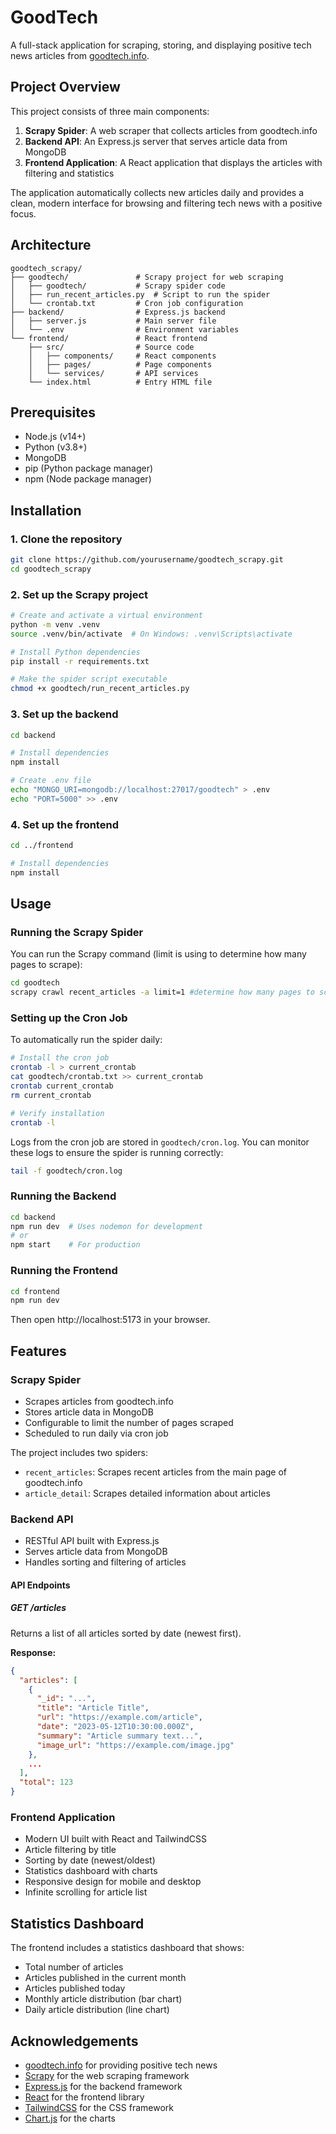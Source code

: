 # GoodTech 

A full-stack application for scraping, storing, and displaying positive tech news articles from [goodtech.info](https://goodtech.info/).

## Project Overview

This project consists of three main components:

1. **Scrapy Spider**: A web scraper that collects articles from goodtech.info
2. **Backend API**: An Express.js server that serves article data from MongoDB
3. **Frontend Application**: A React application that displays the articles with filtering and statistics

The application automatically collects new articles daily and provides a clean, modern interface for browsing and filtering tech news with a positive focus.

## Architecture

```
goodtech_scrapy/
├── goodtech/               # Scrapy project for web scraping
│   ├── goodtech/           # Scrapy spider code
│   ├── run_recent_articles.py  # Script to run the spider
│   └── crontab.txt         # Cron job configuration
├── backend/                # Express.js backend
│   ├── server.js           # Main server file
│   └── .env                # Environment variables
└── frontend/               # React frontend
    ├── src/                # Source code
    │   ├── components/     # React components
    │   ├── pages/          # Page components
    │   └── services/       # API services
    └── index.html          # Entry HTML file
```

## Prerequisites

- Node.js (v14+)
- Python (v3.8+)
- MongoDB
- pip (Python package manager)
- npm (Node package manager)

## Installation

### 1. Clone the repository

```bash
git clone https://github.com/yourusername/goodtech_scrapy.git
cd goodtech_scrapy
```

### 2. Set up the Scrapy project

```bash
# Create and activate a virtual environment
python -m venv .venv
source .venv/bin/activate  # On Windows: .venv\Scripts\activate

# Install Python dependencies
pip install -r requirements.txt

# Make the spider script executable
chmod +x goodtech/run_recent_articles.py
```

### 3. Set up the backend

```bash
cd backend

# Install dependencies
npm install

# Create .env file
echo "MONGO_URI=mongodb://localhost:27017/goodtech" > .env
echo "PORT=5000" >> .env
```

### 4. Set up the frontend

```bash
cd ../frontend

# Install dependencies
npm install
```

## Usage

### Running the Scrapy Spider

You can run the Scrapy command (limit is using to determine how many pages to scrape):

```bash
cd goodtech
scrapy crawl recent_articles -a limit=1 #determine how many pages to scrape (int)
```

### Setting up the Cron Job

To automatically run the spider daily:

```bash
# Install the cron job
crontab -l > current_crontab
cat goodtech/crontab.txt >> current_crontab
crontab current_crontab
rm current_crontab

# Verify installation
crontab -l
```

Logs from the cron job are stored in `goodtech/cron.log`. You can monitor these logs to ensure the spider is running correctly:

```bash
tail -f goodtech/cron.log
```

### Running the Backend

```bash
cd backend
npm run dev  # Uses nodemon for development
# or
npm start    # For production
```

### Running the Frontend

```bash
cd frontend
npm run dev
```

Then open http://localhost:5173 in your browser.

## Features

### Scrapy Spider
- Scrapes articles from goodtech.info
- Stores article data in MongoDB
- Configurable to limit the number of pages scraped
- Scheduled to run daily via cron job

The project includes two spiders:
- `recent_articles`: Scrapes recent articles from the main page of goodtech.info
- `article_detail`: Scrapes detailed information about articles

### Backend API
- RESTful API built with Express.js
- Serves article data from MongoDB
- Handles sorting and filtering of articles

#### API Endpoints

##### GET /articles

Returns a list of all articles sorted by date (newest first).

**Response:**

```json
{
  "articles": [
    {
      "_id": "...",
      "title": "Article Title",
      "url": "https://example.com/article",
      "date": "2023-05-12T10:30:00.000Z",
      "summary": "Article summary text...",
      "image_url": "https://example.com/image.jpg"
    },
    ...
  ],
  "total": 123
}
```

### Frontend Application
- Modern UI built with React and TailwindCSS
- Article filtering by title
- Sorting by date (newest/oldest)
- Statistics dashboard with charts
- Responsive design for mobile and desktop
- Infinite scrolling for article list

## Statistics Dashboard

The frontend includes a statistics dashboard that shows:
- Total number of articles
- Articles published in the current month
- Articles published today
- Monthly article distribution (bar chart)
- Daily article distribution (line chart)

## Acknowledgements

- [goodtech.info](https://goodtech.info/) for providing positive tech news
- [Scrapy](https://scrapy.org/) for the web scraping framework
- [Express.js](https://expressjs.com/) for the backend framework
- [React](https://reactjs.org/) for the frontend library
- [TailwindCSS](https://tailwindcss.com/) for the CSS framework
- [Chart.js](https://www.chartjs.org/) for the charts
